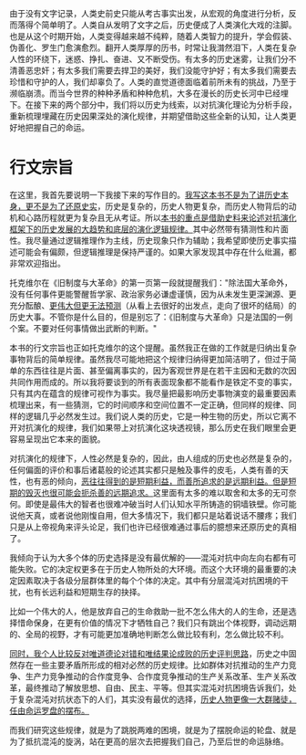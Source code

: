 由于没有文字记录，人类史前史只能从考古事实出发，从宏观的角度进行分析，反而落得个简单明了。人类自从发明了文字之后，历史便成了人类演化大戏的注脚。也是从这个时期开始，人类变得越来越不纯粹，随着人类智力的提升，学会假装、伪善化、罗生门愈演愈烈。翻开人类厚厚的历书，时常让我潸然泪下，人类在复杂人性的环绕下，迷惑、挣扎、奋进、又不断受伤。有太多的历史迷雾，让我们分不清善恶忠奸；有太多我们需要去捍卫的美好，我们没能守护好；有太多我们需要去珍惜和守护的人，我们却辜负了。人类的直觉道德面临着前所未有的挑战，乃至于濒临崩溃。而当今世界的种种矛盾和种种危机，大多在漫长的历史长河中已经埋下。在接下来的两个部分中，我们将以历史为线索，以对抗演化理论为分析手段，重新梳理埋藏在历史因果深处的演化规律，并期望借助这些全新的认知，让人类更好地把握自己的命运。

#  行文宗旨

在这里，我首先要说明一下我接下来的写作目的。[我写这本书不是为了讲历史本身，更不是为了还原史实]()，历史是复杂的，历史人物更复杂，而历史人物背后的动机和心路历程就更为复杂且无从考证。所以[本书的重点是借助史料来论述对抗演化框架下的历史发展的大趋势和底层的演化逻辑规律。]()其中必然带有猜测性和片面性。我尽量通过逻辑推理作为主线，历史现象只作为辅助；我希望即使历史事实描述可能会有偏颇，但逻辑推理是保持严谨的。如果大家发现其中存在什么纰漏，都非常欢迎指出。

托克维尔在《旧制度与大革命》的第一页第一段就提醒我们："除法国大革命外，没有任何事件更能警醒哲学家、政治家务必谦虚谨慎，因为从未发生更深渊源、更充分酝酿、[更伟大但更无法预测]()（从看上去很好的出发点，走向了很坏的结局）的历史大事。不管你是什么目的，但是别忘了：《旧制度与大革命》只是法国的一例个案。不要对任何事情做出武断的判断。"

本书的行文宗旨也正如托克维尔的这个提醒。虽然我正在做的工作就是归纳出复杂事物背后的简单规律。虽然我尽可能地把这个规律归纳得更加简洁明了，但过于简单的东西往往是片面、甚至偏离事实的，因为客观世界是在若干主因和无数的次因共同作用而成的。所以我将要谈到的所有表面现象都不能看作是铁定不变的事实，只有其内在蕴含的规律可视作为事实。我尽量把最影响历史事物演变的最重要因素梳理出来，有一些猜测，它的时间顺序和空间位置不一定正确，但同样的规律、同样的逻辑几乎必然发生过。我们说人类的历史，它是一种生物的历史，所以它离不开对抗演化的规律，我们如果带上对抗演化这块透视镜，那么历史在我们眼里会更容易呈现出它本来的面貌。

对抗演化的规律下，人性必然是复杂的，因此，由人组成的历史也必然是复杂的，任何偏面的评价和事后诸葛般的论述其实都只是触及事件的皮毛，人类有善的天性，也有恶的倾向，[恶往往得到的是短期利益，而善所追求的是远期利益。但是短期的毁灭也很可能会扼杀善的远期追求。]()这里面有太多的难以取舍和太多的无可奈何。即使是最伟大的智者也很难冲破当时人们认知水平所铸造的铜墙铁壁。你可能说他天真，或者说他刚愎自用，但大多情况下，我们都只是站着说话不腰疼；我们只是从上帝视角来评头论足，我们也许已经很难通过事后的臆想来还原历史的真相了。

我倾向于认为大多个体的历史选择是没有最优解的——混沌对抗中向左向右都有可能失败。它的决定权更多在于历史人物所处的大环境。而这个大环境的最重要的决定因素取决于各级分层群体里的每个个体的决定。其中有分层混沌对抗困境的干扰，也有长远利益和短期生存的抉择。

比如一个伟大的人，他是放弃自己的生命救助一批不怎么伟大的人的生命，还是选择惜命保身，在更有价值的情况下才牺牲自己？我们只有跳出个体视野，调动远期的、全局的视野，才有可能更加准确地判断怎么做比较有利，怎么做比较不利。

[同时，我个人比较反对唯道德论对错和唯结果论成败的历史评判思路]()，历史之中固然存在一些主要矛盾所形成的相对必然的历史规律。比如群体对抗推动的生产力竞争、生产力竞争推动的合作度竞争、合作度竞争推动的生产关系改革、生产关系改革，最终推动了解放思想、自由、民主、平等。但其实混沌对抗困境告诉我们，处于复杂混沌对抗状态下的人们，其实没有最优的选择，[历史人物更像一大群赌徒，任由命运罗盘的摆布。]()

而我们研究这些规律，就是为了跳脱两难的困境，就是为了摆脱命运的轮盘、就是为了抵抗混沌的旋涡，站在更高的层次去把握我们自己，乃至后世的命运脉络。

